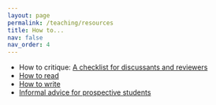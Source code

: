 ```yaml
---
layout: page
permalink: /teaching/resources
title: How to...
nav: false
nav_order: 4
---
```


<ul>
 	<li>How to critique: <a href="http://macartan.nyc/teaching/how-to-critique/">A checklist for discussants and reviewers</a></li>
 	<li><a href="/teaching/how-to-read">How to read</a></li>
 	<li><a href="teaching/how-to-write">How to write</a></li>
 	<li><a href="teaching/applying-for-a-phd">Informal advice for prospective students</a></li>
</ul>